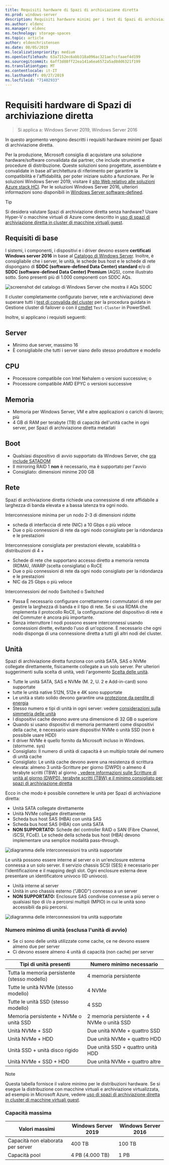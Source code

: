 ```yaml
---
title: Requisiti hardware di Spazi di archiviazione diretta
ms.prod: windows-server
description: Requisiti hardware minimi per i test di Spazi di archiviazione diretta.
ms.author: eldenc
ms.manager: eldenc
ms.technology: storage-spaces
ms.topic: article
author: eldenchristensen
ms.date: 08/05/2019
ms.localizationpriority: medium
ms.openlocfilehash: 63a7152ec6abb318a096ac321ae7ccfaaef4d199
ms.sourcegitcommit: 6aff3d88ff22ea141a6ea6572a5ad8dd6321f199
ms.translationtype: MT
ms.contentlocale: it-IT
ms.lasthandoff: 09/27/2019
ms.locfileid: "71402933"
---
```

# <a name="storage-spaces-direct-hardware-requirements"></a>Requisiti hardware di Spazi di archiviazione diretta

> Si applica a: Windows Server 2019, Windows Server 2016

In questo argomento vengono descritti i requisiti hardware minimi per Spazi di archiviazione diretta.

Per la produzione, Microsoft consiglia di acquistare una soluzione hardware/software convalidata dai partner, che include strumenti e procedure di distribuzione. Queste soluzioni sono progettate, assemblate e convalidate in base all'architettura di riferimento per garantire la compatibilità e l'affidabilità, per poter iniziare subito a funzionare. Per le soluzioni Windows Server 2019, visitare il [sito Web relativo alle soluzioni Azure stack HCI](https://azure.microsoft.com/overview/azure-stack/hci). Per le soluzioni Windows Server 2016, ulteriori informazioni sono disponibili in [Windows Server software-defined](https://microsoft.com/wssd).

   > [!TIP]
   > Si desidera valutare Spazi di archiviazione diretta senza hardware? Usare Hyper-V o macchine virtuali di Azure come descritto in [uso di spazi di archiviazione diretta in cluster di macchine virtuali guest](storage-spaces-direct-in-vm.md).

## <a name="base-requirements"></a>Requisiti di base

I sistemi, i componenti, i dispositivi e i driver devono essere **certificati Windows server 2016** in base al [Catalogo di Windows Server](https://www.windowsservercatalog.com). Inoltre, è consigliabile che i server, le unità, le schede bus host e le schede di rete dispongano di **SDDC (software-defined Data Center) standard** e/o di **SDDC (software-defined Data Center) Premium** (AQS), come illustrato sotto. Sono presenti più di 1.000 componenti con SDDC AQs.

![screenshot del catalogo di Windows Server che mostra il AQs SDDC](media/hardware-requirements/sddc-aqs.png)

Il cluster completamente configurato (server, rete e archiviazione) deve superare tutti i [test di convalida del cluster](https://technet.microsoft.com/library/cc732035(v=ws.10).aspx) per la procedura guidata in Gestione cluster di failover o con il [cmdlet](https://docs.microsoft.com/powershell/module/failoverclusters/test-cluster?view=win10-ps) `Test-Cluster` in PowerShell.

Inoltre, si applicano i requisiti seguenti:

## <a name="servers"></a>Server

- Minimo due server, massimo 16
- È consigliabile che tutti i server siano dello stesso produttore e modello

## <a name="cpu"></a>CPU

- Processore compatibile con Intel Nehalem o versioni successive; o
- Processore compatibile AMD EPYC o versioni successive

## <a name="memory"></a>Memoria

- Memoria per Windows Server, VM e altre applicazioni o carichi di lavoro; più
- 4 GB di RAM per terabyte (TB) di capacità dell'unità cache in ogni server, per Spazi di archiviazione diretta metadati

## <a name="boot"></a>Boot

- Qualsiasi dispositivo di avvio supportato da Windows Server, che [ora include SATADOM](https://cloudblogs.microsoft.com/windowsserver/2017/08/30/announcing-support-for-satadom-boot-drives-in-windows-server-2016/)
- Il mirroring RAID 1 **non** è necessario, ma è supportato per l'avvio
- Consigliato: dimensioni minime 200 GB

## <a name="networking"></a>Rete

Spazi di archiviazione diretta richiede una connessione di rete affidabile a larghezza di banda elevata e a bassa latenza tra ogni nodo.  

Interconnessione minima per un nodo 2-3 di dimensioni ridotte
- scheda di interfaccia di rete (NIC) a 10 Gbps o più veloce
- Due o più connessioni di rete da ogni nodo consigliato per la ridondanza e le prestazioni

Interconnessione consigliata per prestazioni elevate, scalabilità o distribuzioni di 4 + 
- Schede di rete che supportano accesso diretto a memoria remota (RDMA), iWARP (scelta consigliata) o RoCE
- Due o più connessioni di rete da ogni nodo consigliato per la ridondanza e le prestazioni
- NIC da 25 Gbps o più veloce

Interconnessioni del nodo Switched o Switched
- Passa È necessario configurare correttamente i commutatori di rete per gestire la larghezza di banda e il tipo di rete.  Se si usa RDMA che implementa il protocollo RoCE, la configurazione del dispositivo di rete e del Commuter è ancora più importante. 
- Senza interruttore I nodi possono essere interconnessi usando connessioni dirette, evitando l'uso di un'opzione.  È necessario che ogni nodo disponga di una connessione diretta a tutti gli altri nodi del cluster.


## <a name="drives"></a>Unità

Spazi di archiviazione diretta funziona con unità SATA, SAS o NVMe collegate direttamente, fisicamente collegate a un solo server. Per ulteriori suggerimenti sulla scelta di unità, vedi l'argomento [Scelta delle unità](choosing-drives.md).

- Tutte le unità SATA, SAS e NVMe (M. 2, U. 2 e Add-in-card) sono supportate
- tutte le unità native 512N, 512e e 4K sono supportate
- Le unità a stato solido devono garantire una [protezione da perdite di energia](https://blogs.technet.microsoft.com/filecab/2016/11/18/dont-do-it-consumer-ssd/)
- Stesso numero e tipi di unità in ogni server: vedere [considerazioni sulla simmetria delle unità](drive-symmetry-considerations.md)
- I dispositivi cache devono avere una dimensione di 32 GB o superiore
- Quando si usano dispositivi di memoria permanenti come dispositivi della cache, è necessario usare dispositivi NVMe o unità SSD (non è possibile usare HDD)
- Il driver NVMe è quello fornito da Microsoft incluso in Windows. (stornvme. sys)
- Consigliato: Il numero di unità di capacità è un multiplo totale del numero di unità cache
- Consigliato: Le unità cache devono avere una resistenza di scrittura elevata: almeno 3 unità-Scritture per giorno (DWPD) o almeno 4 terabyte scritti (TBW) al giorno [. vedere informazioni sulle Scritture di unità al giorno (DWPD), terabyte scritti (TBW) e il minimo consigliato per spazi di archiviazione diretta ](https://blogs.technet.microsoft.com/filecab/2017/08/11/understanding-dwpd-tbw/)

Ecco in che modo è possibile connettere le unità per Spazi di archiviazione diretta:

- Unità SATA collegate direttamente
- Unità NVMe collegate direttamente
- Scheda bus host SAS (HBA) con unità SAS
- Scheda bus host SAS (HBA) con unità SATA
- **NON SUPPORTATO:** Schede del controller RAID o SAN (Fibre Channel, iSCSI, FCoE). Le schede della scheda bus host (HBA) devono implementare una semplice modalità pass-through.

![diagramma delle interconnessioni tra unità supportate](media/hardware-requirements/drive-interconnect-support-1.png)

Le unità possono essere interne al server o in un'enclosure esterna connessa a un solo server. Il servizio chassis SCSI (SES) è necessario per l'identificazione e il mapping degli slot. Ogni enclosure esterna deve presentare un identificatore univoco (ID univoco).

- Unità interne al server
- Unità in uno chassis esterno ("JBOD") connesso a un server
- **NON SUPPORTATO:** Enclosure SAS condivise connesse a più server o qualsiasi tipo di i/o a percorsi multipli (MPIO) in cui le unità sono accessibili da più percorsi.

![diagramma delle interconnessioni tra unità supportate](media/hardware-requirements/drive-interconnect-support-2.png)

### <a name="minimum-number-of-drives-excludes-boot-drive"></a>Numero minimo di unità (esclusa l'unità di avvio)

- Se ci sono delle unità utilizzate come cache, ce ne devono essere almeno due per server
- Ci devono essere almeno 4 unità di capacità (non cache) per server

| Tipi di unità presenti   | Numero minimo necessario |
|-----------------------|-------------------------|
| Tutta la memoria persistente (stesso modello) | 4 memoria persistente |
| Tutte le unità NVMe (stesso modello) | 4 NVMe                  |
| Tutte le unità SSD (stesso modello)  | 4 SSD                   |
| Memoria persistente + NVMe o unità SSD | 2 memoria persistente + 4 NVMe o unità SSD |
| Unità NVMe + SSD            | Due unità NVMe + quattro SSD          |
| Unità NVMe + HDD            | Due unità NVMe + quattro HDD          |
| Unità SSD + unità disco rigido             | Due unità SSD + quattro unità HDD           |
| Unità NVMe + SSD + HDD      | Due unità NVMe + quattro altre       |

   >[!NOTE]
   > Questa tabella fornisce il valore minimo per le distribuzioni hardware. Se si esegue la distribuzione con macchine virtuali e archiviazione virtualizzata, ad esempio in Microsoft Azure, vedere [uso di spazi di archiviazione diretta in cluster di macchine virtuali guest](storage-spaces-direct-in-vm.md).

### <a name="maximum-capacity"></a>Capacità massima

| Valori massimi                | Windows Server 2019  | Windows Server 2016  |
| ---                     | ---------            | ---------            |
| Capacità non elaborata per server | 400 TB               | 100 TB               |
| Capacità pool           | 4 PB (4.000 TB)      | 1 PB                 |
